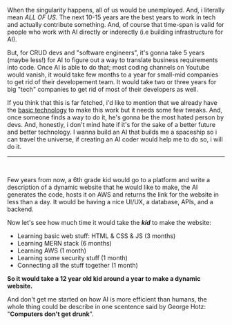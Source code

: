 When the singularity happens, all of us would be unemployed. And, i literally mean *ALL OF US*. The next 10-15 years are the best years to work in tech and actually contribute something. And, of course that time-span is valid for people who work with AI directly or inderectly (i.e building infrastructure for AI). 

But, for CRUD devs and "software engineers", it's gonna take 5 years (maybe less!) for AI to figure out a way to translate business requirements into code. Once AI is able to do that; most coding channels on Youtube would vanish, it would take few months to a year for small-mid companies to get rid of their developement team. It would take two or three years for big "tech" companies to get rid of most of their developers as well.

If you think that this is far fetched, i'd like to mention that we already have the <a href="https://github.com/features/copilot">basic technology</a> to make this work but it needs some few tweaks. And, once someone finds a way to do it, he's gonna be the most hated person by devs. And, honestly, i don't mind hate if it's for the sake of a better future and better technology. I wanna build an AI that builds me a spaceship so i can travel the universe, if creating an AI coder would help me to do so, i will do it. 

---

<br/>

Few years from now, a 6th grade kid would go to a platform and write a description of a dynamic website that he would like to make, the AI generates the code, hosts it on AWS and returns the link for the website in less than a day. It would be having a nice UI/UX, a database, APIs, and a backend.

Now let's see how much time it would take the ***kid*** to make the website:
- Learning basic web stuff: HTML & CSS & JS (3 months)
- Learning MERN stack (6 months)
- Learning AWS (1 month)
- Learning some security stuff (1 month)
- Connecting all the stuff together (1 month)

**So it would take a 12 year old kid around a year to make a dynamic website.**

And don't get me started on how AI is more efficient than humans, the whole thing could be describe in one scentence said by George Hotz: "**Computers don't get drunk**".
